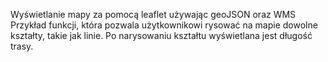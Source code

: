 Wyświetlanie mapy za pomocą leaflet używając geoJSON oraz WMS
Przykład funkcji, która pozwala użytkownikowi rysować na mapie dowolne kształty, takie jak linie. 
Po narysowaniu kształtu wyświetlana jest długość trasy.
